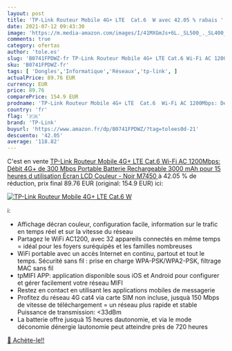 ```yaml
---
layout: post
title: 'TP-Link Routeur Mobile 4G+ LTE  Cat.6  W avec 42.05 % rabais '
date: 2021-07-12 09:43:30
image: 'https://m.media-amazon.com/images/I/41MXGmJs+6L._SL500_._SL400_.jpg'
comments: true
category: ofertas
author: 'tole.es'
slug: 'B0741FPDWZ-fr TP-Link Routeur Mobile 4G+ LTE Cat.6 Wi-Fi AC 1200Mbps:...'
sku: 'B0741FPDWZ-fr'
tags: [ 'Dongles','Informatique','Réseaux','tp-link', ]
actualPrice: 89.76 EUR
currency: EUR
price: 89.76
comparePrice: 154.9 EUR
prodname: 'TP-Link Routeur Mobile 4G+ LTE  Cat.6  Wi-Fi AC 1200Mbps: Débit 4G+ de 300 Mbps  Portable  Batterie Rechargeable 3000 mAh pour 15 heures d utilisation  Écran LCD Couleur - Noir  M7450 '
country: 'fr'
flag: '🇫🇷'
brand: 'TP-Link'
buyurl: 'https://www.amazon.fr/dp/B0741FPDWZ/?tag=tolees0d-21'
descuento: '42.05'
average: '118.82'
---
```


C'est en vente [TP-Link Routeur Mobile 4G+ LTE  Cat.6  Wi-Fi AC 1200Mbps: Débit 4G+ de 300 Mbps  Portable  Batterie Rechargeable 3000 mAh pour 15 heures d utilisation  Écran LCD Couleur - Noir  M7450 ](https://www.amazon.fr/dp/B0741FPDWZ/?tag=tolees0d-21)  à  42.05 % de réduction, prix final  89.76 EUR (original: 154.9 EUR) ici:

[![TP-Link Routeur Mobile 4G+ LTE  Cat.6  W](https://m.media-amazon.com/images/I/41MXGmJs+6L._SL500_._SL400_.jpg)](https://www.amazon.fr/dp/B0741FPDWZ/?tag=tolees0d-21)

ℹ️:

- Affichage décran couleur, configuration facile, information sur le trafic en temps réel et sur la vitesse du réseau
- Partagez le WiFi AC1200, avec 32 appareils connectés en même temps = idéal pour les foyers suréquipés et les familles nombreuses
- WiFi portable avec un accès Internet en continu, partout et tout le temps. Sécurité sans fil : prise en charge WPA-PSK/WPA2-PSK, filtrage MAC sans fil
- tpMIFI APP: application disponible sous iOS et Android pour configurer et gérer facilement votre réseau MIFI
- Restez en contact en utilisant les applications mobiles de messagerie
- Profitez du réseau 4G cat4 via carte SIM non incluse, jusquà 150 Mbps de vitesse de téléchargement = un réseau plus rapide et stable Puissance de transmission: <33dBm
- La batterie offre jusquà 15 heures dautonomie, et via le mode déconomie dénergie lautonomie peut atteindre près de 720 heures

[🛒 Achète-le!!](https://www.amazon.fr/dp/B0741FPDWZ/?tag=tolees0d-21)
